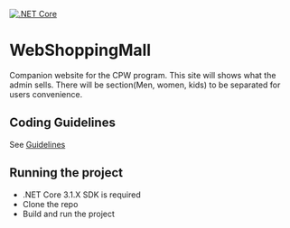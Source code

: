 [![.NET Core](https://github.com/hm9811/WebShoppingMall/actions/workflows/dotnet.yml/badge.svg)](https://github.com/hm9811/WebShoppingMall/actions/workflows/dotnet.yml)

# WebShoppingMall
Companion website for the CPW program. This site will
shows what the admin sells. There will be section(Men, women, kids) to be separated
for users convenience.

## Coding Guidelines
See [Guidelines](CodeGuidelines.md)

## Running the project
- .NET Core 3.1.X SDK is required
- Clone the repo
- Build and run the project